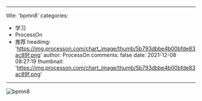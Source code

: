 
---
title: 'bpmn8'
categories: 
 - 学习
 - ProcessOn
 - 推荐
headimg: 'https://img.processon.com/chart_image/thumb/5b793dbbe4b00bfde83ac89f.png'
author: ProcessOn
comments: false
date: 2021-12-08 08:27:19
thumbnail: 'https://img.processon.com/chart_image/thumb/5b793dbbe4b00bfde83ac89f.png'
---

<div>   
<img class="thumb" alt="bpmn8" src="https://img.processon.com/chart_image/thumb/5b793dbbe4b00bfde83ac89f.png" referrerpolicy="no-referrer">
<p></p>  
</div>
            